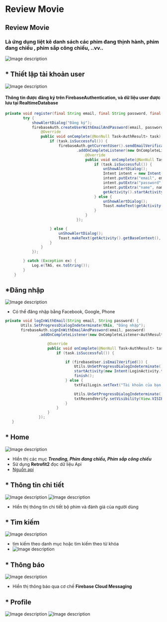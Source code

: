 # Review Movie
## Review Movie
### Là ứng dụng liệt kê danh sách các phim đang thịnh hành, phim đang chiếu , phim sắp công chiếu, ..vv..  
![Image description](https://i.imgur.com/fH3mAW8.png?2)
## * Thiết lập tài khoản user
![Image description](https://i.imgur.com/Z3OHphg.png?1)
#### Thông tin được đăng ký trên FirebaseAuthentication, và dữ liệu user được lưu tại RealtimeDatabase

```java 
private void register(final String email, final String password, final String name) {
        try {
            showAlertDialog("Đăng ký");
            firebaseAuth.createUserWithEmailAndPassword(email, password).addOnCompleteListener(new OnCompleteListener<AuthResult>() {
                @Override
                public void onComplete(@NonNull Task<AuthResult> task) {
                    if (task.isSuccessful()) {
                        firebaseAuth.getCurrentUser().sendEmailVerification()
                                .addOnCompleteListener(new OnCompleteListener<Void>() {
                                    @Override
                                    public void onComplete(@NonNull Task<Void> task) {
                                        if (task.isSuccessful()) {
                                            unShowAlertDialog();
                                            Intent intent = new Intent(getActivity().getBaseContext(), EmailVerificationActivity.class);
                                            intent.putExtra("email", email);
                                            intent.putExtra("password", password);
                                            intent.putExtra("name", name);
                                            getActivity().startActivity(intent);
                                        } else {
                                            unShowAlertDialog();
                                            Toast.makeText(getActivity().getBaseContext(), "Can not send verify mail", Toast.LENGTH_LONG).show();
                                        }
                                    }
                                });

                    } else {
                        unShowAlertDialog();
                        Toast.makeText(getActivity().getBaseContext(), "Can not create account", Toast.LENGTH_LONG).show();
                    }
                }
            });

        } catch (Exception ex) {
            Log.e(TAG, ex.toString());
        }
    }
  ```
  ## *Đăng nhập
  ![Image description](https://i.imgur.com/SDWJefb.png?1)
  * Có thể đăng nhập bằng Facebook, Google, Phone
 ```java
 private void logInWithEmail(String email, String password) {
        Utils.SetProgressDialogIndeterminate(this, "Đăng nhập");
        firebaseAuth.signInWithEmailAndPassword(email, password)
                .addOnCompleteListener(new OnCompleteListener<AuthResult>() {

                    @Override
                    public void onComplete(@NonNull Task<AuthResult> task) {
                        if (task.isSuccessful()) {

                            if (firebaseUser.isEmailVerified()) {
                                Utils.UnSetProgressDialogIndeterminate();
                                startActivity(new Intent(LoginActivity.this, MainActivity.class));
                                finish();
                            } else {
                                txtFailLogin.setText("Tài khoản của bạn chưa được xác minh");

                                Utils.UnSetProgressDialogIndeterminate();
                                txtResendVerify.setVisibility(View.VISIBLE);
                            }
                        }
                    }
                });
    }
   ```
   ## * Home
   ![Image description](https://i.imgur.com/bVGVUq2.png?1)
   * Hiển thị các mục ***Trending, Phim đang chiếu, Phim sắp công chiếu***
   * Sử dụng **Retrofit2** đọc dữ liệu Api
   * [Nguồn api](https://www.themoviedb.org/)
   ## * Thông tin chi tiết
   ![Image description](https://i.imgur.com/8uMNuE0.png?1)      ![Image description](https://i.imgur.com/03J0aA6.png?1)
   * Hiển thị thông tin chi tiết bộ phim và đánh giá của người dùng
   ## * Tìm kiếm
   ![Image description](https://i.imgur.com/YQugUgA.png?1)
   * tìm kiếm theo danh mục hoặc tìm kiếm theo từ khóa
   * ![Image description](https://i.imgur.com/PISd5eG.png?1)
   ## * Thông báo
   ![Image description](https://i.imgur.com/JzEQOpu.png?1)
   * Hiển thị thông báo qua cơ chế **Firebase Cloud Messaging**
   ## * Profile
   ![Image description](https://i.imgur.com/ZYMWEs7.png?1)
   ![Image description](https://i.imgur.com/VCJJ0bK.png?1)
   
    
